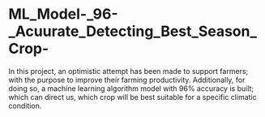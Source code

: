 # ML_Model-_96-_Acuurate_Detecting_Best_Season_Crop-
In this project, an optimistic attempt has been made to support farmers; with the purpose to improve their farming productivity. Additionally, for doing so, a  machine learning algorithm model with 96% accuracy is built; which can direct us, which crop will be best suitable for a specific climatic condition.
